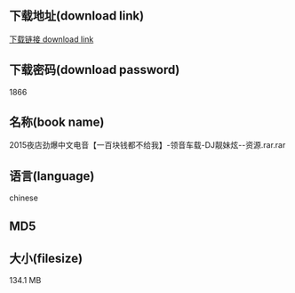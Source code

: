 ## 下载地址(download link)
[下载链接 download link](https://voluble-croquembouche-d321dc.netlify.app/?s=2015%E5%A4%9C%E5%BA%97%E5%8A%B2%E7%88%86%E4%B8%AD%E6%96%87%E7%94%B5%E9%9F%B3%E3%80%90%E4%B8%80%E7%99%BE%E5%9D%97%E9%92%B1%E9%83%BD%E4%B8%8D%E7%BB%99%E6%88%91%E3%80%91-%E9%A2%86%E9%9F%B3%E8%BD%A6%E8%BD%BD-DJ%E9%9D%93%E5%A6%B9%E7%82%AB--%E8%B5%84%E6%BA%90.rar)

## 下载密码(download password)
1866

## 名称(book name)
2015夜店劲爆中文电音【一百块钱都不给我】-领音车载-DJ靓妹炫--资源.rar.rar

## 语言(language)
chinese

## MD5


## 大小(filesize)
134.1 MB
